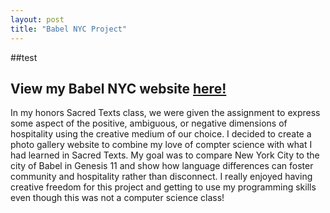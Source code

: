 ```yaml
---
layout: post
title: "Babel NYC Project"
---
```

##test

<html>
<body>
  <h2>View my Babel NYC website <a href="https://taylor-clark6.github.io/BabelNYC/">here!</a></h2>
  <p>In my honors Sacred Texts class, we were given the assignment to express some aspect of the positive, 
  ambiguous, or negative dimensions of hospitality using the creative medium of our choice. I decided to create 
  a photo gallery website to combine my love of compter science with what I had learned in Sacred Texts. My goal was 
  to compare New York City to the city of Babel in Genesis 11 and show how language differences can foster community and 
  hospitality rather than disconnect. I really enjoyed having creative freedom for this project and getting to use 
  my programming skills even though this was not a computer science class!</p>
</body>
</html>

